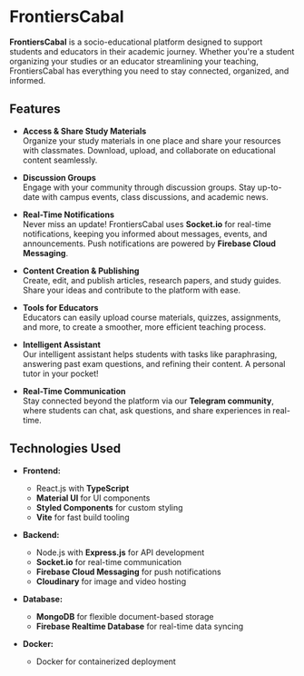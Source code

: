 # FrontiersCabal

**FrontiersCabal** is a socio-educational platform designed to support students and educators in their academic journey. Whether you're a student organizing your studies or an educator streamlining your teaching, FrontiersCabal has everything you need to stay connected, organized, and informed.

## Features

- **Access & Share Study Materials**  
  Organize your study materials in one place and share your resources with classmates. Download, upload, and collaborate on educational content seamlessly.

- **Discussion Groups**  
  Engage with your community through discussion groups. Stay up-to-date with campus events, class discussions, and academic news.

- **Real-Time Notifications**  
  Never miss an update! FrontiersCabal uses **Socket.io** for real-time notifications, keeping you informed about messages, events, and announcements. Push notifications are powered by **Firebase Cloud Messaging**.

- **Content Creation & Publishing**  
  Create, edit, and publish articles, research papers, and study guides. Share your ideas and contribute to the platform with ease.

- **Tools for Educators**  
  Educators can easily upload course materials, quizzes, assignments, and more, to create a smoother, more efficient teaching process.

- **Intelligent Assistant**  
  Our intelligent assistant helps students with tasks like paraphrasing, answering past exam questions, and refining their content. A personal tutor in your pocket!

- **Real-Time Communication**  
  Stay connected beyond the platform via our **Telegram community**, where students can chat, ask questions, and share experiences in real-time.

## Technologies Used

- **Frontend:**  
  - React.js with **TypeScript**
  - **Material UI** for UI components
  - **Styled Components** for custom styling
  - **Vite** for fast build tooling

- **Backend:**  
  - Node.js with **Express.js** for API development
  - **Socket.io** for real-time communication
  - **Firebase Cloud Messaging** for push notifications
  - **Cloudinary** for image and video hosting

- **Database:**  
  - **MongoDB** for flexible document-based storage
  - **Firebase Realtime Database** for real-time data syncing

- **Docker:**  
  - Docker for containerized deployment

